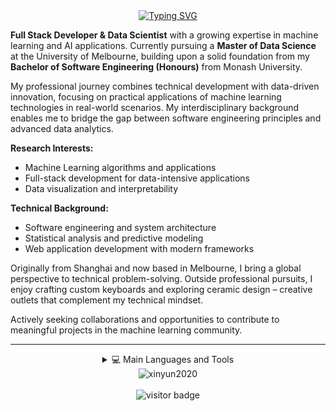 <div align="center">
  <!--
  <a href="https://www.gautamkrishnar.com/"><img src="https://media.giphy.com/media/hvRJCLFzcasrR4ia7z/giphy.gif" width="25px"></a>
  -->
<a href="https://git.io/typing-svg"><img src="https://readme-typing-svg.demolab.com?font=Fira+Code&duration=3000&pause=500&color=27EBF7&center=true&vCenter=true&multiline=true&width=435&height=100&lines=Hello+World%2C+Nice+to+meet+you!;I'm+Xinyun" alt="Typing SVG" /></a>

</div>

**Full Stack Developer & Data Scientist** with a growing expertise in machine learning and AI applications. Currently pursuing a **Master of Data Science** at the University of Melbourne, building upon a solid foundation from my **Bachelor of Software Engineering (Honours)** from Monash University.

My professional journey combines technical development with data-driven innovation, focusing on practical applications of machine learning technologies in real-world scenarios. My interdisciplinary background enables me to bridge the gap between software engineering principles and advanced data analytics.

**Research Interests:**
* Machine Learning algorithms and applications
* Full-stack development for data-intensive applications
* Data visualization and interpretability

**Technical Background:**
* Software engineering and system architecture
* Statistical analysis and predictive modeling
* Web application development with modern frameworks

Originally from Shanghai and now based in Melbourne, I bring a global perspective to technical problem-solving. Outside professional pursuits, I enjoy crafting custom keyboards and exploring ceramic design – creative outlets that complement my technical mindset.

Actively seeking collaborations and opportunities to contribute to meaningful projects in the machine learning community.

---

<details>
<summary align="center"> 💻 Main Languages and Tools </summary>

👨‍💻 Programming Languages

[![My Skills](https://skillicons.dev/icons?i=javascript,typescript,py,go,bash,java,r,matlab,swift&theme=dark&perline=20)](https://skillicons.dev)

🧠 AI / Data Science / ML

[![My Skills](https://skillicons.dev/icons?i=pytorch,tensorflow,opencv,anaconda&theme=dark&perline=20)](https://skillicons.dev)

🛠️ Development Tools / IDEs

[![My Skills](https://skillicons.dev/icons?i=vscode,pycharm,vim,obsidian&theme=dark&perline=20)](https://skillicons.dev)

📦 Package / Dependency Management

[![My Skills](https://skillicons.dev/icons?i=npm,pnpm,bun,deno&theme=dark&perline=20)](https://skillicons.dev)

🌐 Frontend Frameworks / Tools

[![My Skills](https://skillicons.dev/icons?i=react,vue,angular,vite,vitest&theme=dark&perline=20)](https://skillicons.dev)

🌍 Backend Frameworks / Platforms

[![My Skills](https://skillicons.dev/icons?i=nodejs,express,django,flask,dotnet,firebase,graphql,prisma,springboot&theme=dark&perline=20)](https://skillicons.dev)

💻 Operating Systems / Environments

[![My Skills](https://skillicons.dev/icons?i=linux,ubuntu,arch,windows,raspberrypi&theme=dark&perline=20)](https://skillicons.dev)

📡 Cloud / DevOps / Infra

[![My Skills](https://skillicons.dev/icons?i=docker,kubernetes,ansible,jenkins,aws,azure,gcp,openshift&theme=dark&perline=20)](https://skillicons.dev)

🧰 Other Tools & Platforms

[![My Skills](https://skillicons.dev/icons?i=github,git,bitbucket,latex,postman,powershell,elasticsearch,electron,jest,figma&theme=dark&perline=20)](https://skillicons.dev)

</details>

<div align="center">

<img align="center" src="https://github-readme-stats.vercel.app/api/top-langs?username=xinyun2020&show_icons=true&locale=en&layout=compact" alt="xinyun2020" />
<br />  
<br />  
<img src="https://visitor-badge.laobi.icu/badge?page_id=xinyun2020.xinyun2020" alt="visitor badge"/>       

</div>

<!--
**XinYun2020/XinYun2020** is a ✨ _special_ ✨ repository because its `README.md` (this file) appears on your GitHub profile.

Here are some ideas to get you started:

- 🔭 I’m currently working on ...
- 🌱 I’m currently learning ...
- 👯 I’m looking to collaborate on ...
- 🤔 I’m looking for help with ...
- 💬 Ask me about ...
- 📫 How to reach me: ...
- 😄 Pronouns: ...
- ⚡ Fun fact: ...
[![Metrics](https://github.com/XinYun2020/XinYun2020/blob/master/github-metrics.svg)](https://github.com/XinYun2020)
-->

[github]: https://github.com/XinYun2020
[twitter]: https://twitter.com/
[instagram]: https://instagram.com/zhangxinyun23
[linkedin]: https://linkedin.com/in/xinyun-zhang-48b7321a1

</div>
